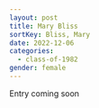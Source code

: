 ```yaml
---
layout: post
title: Mary Bliss
sortKey: Bliss, Mary
date: 2022-12-06
categories:
  - class-of-1982
gender: female
---
```

E﻿ntry coming soon